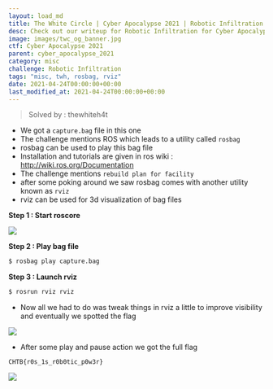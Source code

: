 ```yaml
---
layout: load_md
title: The White Circle | Cyber Apocalypse 2021 | Robotic Infiltration Writeup
desc: Check out our writeup for Robotic Infiltration for Cyber Apocalypse 2021 capture the flag competition.
image: images/twc_og_banner.jpg
ctf: Cyber Apocalypse 2021
parent: cyber_apocalypse_2021
category: misc
challenge: Robotic Infiltration
tags: "misc, twh, rosbag, rviz"
date: 2021-04-24T00:00:00+00:00
last_modified_at: 2021-04-24T00:00:00+00:00
---
```




> Solved by : thewhiteh4t

* We got a `capture.bag` file in this one
* The challenge mentions ROS which leads to a utility called `rosbag`
* rosbag can be used to play this bag file
* Installation and tutorials are given in ros wiki : http://wiki.ros.org/Documentation
* The challenge mentions `rebuild plan for facility`
* after some poking around we saw rosbag comes with another utility known as `rviz`
* rviz can be used for 3d visualization of bag files

**Step 1 : Start roscore**

![](https://i.imgur.com/ZsoFhr6.png)

**Step 2 : Play bag file**

```bash
$ rosbag play capture.bag
```

**Step 3 : Launch rviz**

```bash
$ rosrun rviz rviz
```

* Now all we had to do was tweak things in rviz a little to improve visibility and eventually we spotted the flag

![](https://i.imgur.com/CIeNKFz.png)

* After some play and pause action we got the full flag

```
CHTB{r0s_1s_r0b0tic_p0w3r}
```

![](robotic.gif)